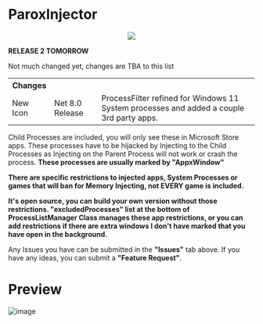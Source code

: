 # ParoxInjector
<div align="center">
  <img src="https://cdn.discordapp.com/attachments/883362583132909678/1374937407811751936/ParoxIcon.png?ex=682fddbf&is=682e8c3f&hm=e3cb3badc1c771cf2052c353cba3d2b0a94b72e6094833ff24a906cb589e1a3e&">
</div>

**RELEASE 2 TOMORROW**

Not much changed yet, changes are TBA to this list 

<table>
  <tr>
    <th>Changes</th>
  </tr>
  <tr>
    <td>New Icon</td>
    <td>Net 8.0 Release</td>
    <td>ProcessFilter refined for Windows 11 System processes and added a couple 3rd party apps.</td>
  </tr>
</table>

Child Processes are included, you will only see these in Microsoft Store apps. These processes have to be hijacked by Injecting to the Child Processes as Injecting on the Parent Process will not work or crash the process. **These processes are usually marked by "AppxWindow"**

**There are specific restrictions to injected apps, System Processes or games that will ban for Memory Injecting, not EVERY game is included.**

**It's open source, you can build your own version without those restrictions. "excludedProcesses" list at the bottom of ProcessListManager Class manages these app restrictions, or you can add restrictions if there are extra windows I don't have marked that you have open in the background.**

Any Issues you have can be submitted in the **"Issues"** tab above. If you have any ideas, you can submit a **"Feature Request"**.
# Preview
![image](https://github.com/user-attachments/assets/4ff3e441-6e02-4fb2-8b28-c11c098732d7)

